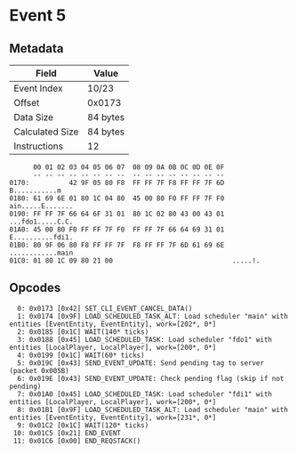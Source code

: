 # Event 5

## Metadata

| Field           | Value    |
|-----------------|----------|
| Event Index     | 10/23    |
| Offset          | 0x0173   |
| Data Size       | 84 bytes |
| Calculated Size | 84 bytes |
| Instructions    | 12       |

```
      00 01 02 03 04 05 06 07  08 09 0A 0B 0C 0D 0E 0F
      -- -- -- -- -- -- -- --  -- -- -- -- -- -- -- --
0170:          42 9F 05 80 F8  FF FF 7F F8 FF FF 7F 6D     B...........m
0180: 61 69 6E 01 80 1C 04 80  45 00 80 F0 FF FF 7F F0  ain.....E.......
0190: FF FF 7F 66 64 6F 31 01  80 1C 02 80 43 00 43 01  ...fdo1.....C.C.
01A0: 45 00 80 F0 FF FF 7F F0  FF FF 7F 66 64 69 31 01  E..........fdi1.
01B0: 80 9F 06 80 F8 FF FF 7F  F8 FF FF 7F 6D 61 69 6E  ............main
01C0: 01 80 1C 09 80 21 00                              .....!.         
```

## Opcodes

```
  0: 0x0173 [0x42] SET_CLI_EVENT_CANCEL_DATA()
  1: 0x0174 [0x9F] LOAD_SCHEDULED_TASK_ALT: Load scheduler "main" with entities [EventEntity, EventEntity], work=[202*, 0*]
  2: 0x0185 [0x1C] WAIT(140* ticks)
  3: 0x0188 [0x45] LOAD_SCHEDULED_TASK: Load scheduler "fdo1" with entities [LocalPlayer, LocalPlayer], work=[200*, 0*]
  4: 0x0199 [0x1C] WAIT(60* ticks)
  5: 0x019C [0x43] SEND_EVENT_UPDATE: Send pending tag to server (packet 0x005B)
  6: 0x019E [0x43] SEND_EVENT_UPDATE: Check pending flag (skip if not pending)
  7: 0x01A0 [0x45] LOAD_SCHEDULED_TASK: Load scheduler "fdi1" with entities [LocalPlayer, LocalPlayer], work=[200*, 0*]
  8: 0x01B1 [0x9F] LOAD_SCHEDULED_TASK_ALT: Load scheduler "main" with entities [EventEntity, EventEntity], work=[231*, 0*]
  9: 0x01C2 [0x1C] WAIT(120* ticks)
 10: 0x01C5 [0x21] END_EVENT
 11: 0x01C6 [0x00] END_REQSTACK()
```
